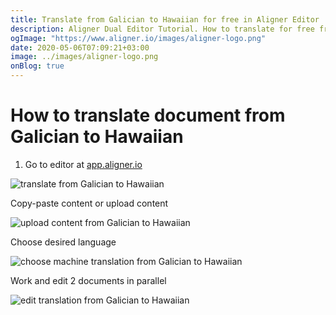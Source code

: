 ```yaml
---
title: Translate from Galician to Hawaiian for free in Aligner Editor
description: Aligner Dual Editor Tutorial. How to translate for free from Galician to Hawaiian. Aligner is multilingual document management platform. 
ogImage: "https://www.aligner.io/images/aligner-logo.png"
date: 2020-05-06T07:09:21+03:00
image: ../images/aligner-logo.png
onBlog: true
---
```


# How to translate document from Galician to Hawaiian

1. Go to editor at [app.aligner.io](https://app.aligner.io "Aligner App web page")

![translate from Galician to Hawaiian](../aligner-blank-editor.png "translate from Galician to Hawaiian")

Copy-paste content or upload content

![upload content from Galician to Hawaiian](../aligner-uploaded-document.png "upload content from Galician to Hawaiian")

Choose desired language

![choose machine translation from Galician to Hawaiian](../aligner-language-dropdown.png "choose machine translation from Galician to Hawaiian")

Work and edit 2 documents in parallel

![edit translation from Galician to Hawaiian](../aligner-double-sitded-editor.png "edit translation from Galician to Hawaiian")

